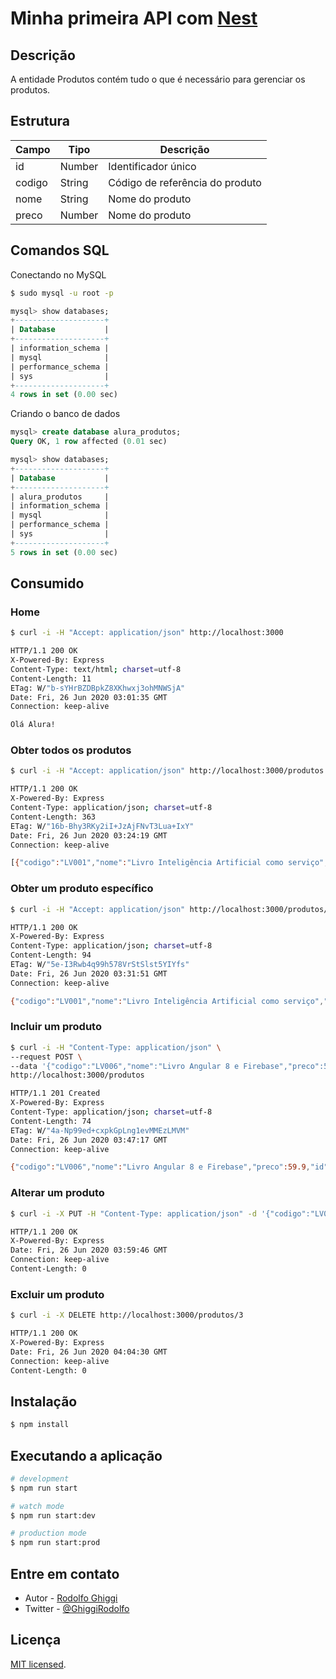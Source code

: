 # Minha primeira API com [Nest](https://nestjs.com/)

## Descrição

A entidade Produtos contém tudo o que é necessário para gerenciar os produtos.

## Estrutura

| Campo   | Tipo   | Descrição                       |
| ------- | ------ | ------------------------------- |
| id      | Number | Identificador único             |
| codigo  | String | Código de referência do produto |
| nome    | String | Nome do produto                 |
| preco   | Number | Nome do produto                 |

## Comandos SQL

Conectando no MySQL
```bash
$ sudo mysql -u root -p
```

```sql
mysql> show databases;
+--------------------+
| Database           |
+--------------------+
| information_schema |
| mysql              |
| performance_schema |
| sys                |
+--------------------+
4 rows in set (0.00 sec)

```

Criando o banco de dados
```sql
mysql> create database alura_produtos;
Query OK, 1 row affected (0.01 sec)

mysql> show databases;
+--------------------+
| Database           |
+--------------------+
| alura_produtos     |
| information_schema |
| mysql              |
| performance_schema |
| sys                |
+--------------------+
5 rows in set (0.00 sec)
```

## Consumido

### Home
```bash
$ curl -i -H "Accept: application/json" http://localhost:3000

HTTP/1.1 200 OK
X-Powered-By: Express
Content-Type: text/html; charset=utf-8
Content-Length: 11
ETag: W/"b-sYHrBZDBpkZ8XKhwxj3ohMNWSjA"
Date: Fri, 26 Jun 2020 03:01:35 GMT
Connection: keep-alive

Olá Alura!
```

### Obter todos os produtos

```bash
$ curl -i -H "Accept: application/json" http://localhost:3000/produtos

HTTP/1.1 200 OK
X-Powered-By: Express
Content-Type: application/json; charset=utf-8
Content-Length: 363
ETag: W/"16b-Bhy3RKy2iI+JzAjFNvT3Lua+IxY"
Date: Fri, 26 Jun 2020 03:24:19 GMT
Connection: keep-alive

[{"codigo":"LV001","nome":"Livro Inteligência Artificial como serviço","preco":29.9},{"codigo":"LV002","nome":"Livro Ionic 4","preco":39.9},{"codigo":"LV003","nome":"Livro Acessibilidade na Web","preco":49.9},{"codigo":"LV004","nome":"Livro React Native","preco":19.9},{"codigo":"LV005","nome":"Livro Manual de sobrevivência do novo programador","preco":29.9}]
```

### Obter um produto específico

```bash
$ curl -i -H "Accept: application/json" http://localhost:3000/produtos/1

HTTP/1.1 200 OK
X-Powered-By: Express
Content-Type: application/json; charset=utf-8
Content-Length: 94
ETag: W/"5e-I3Rwb4q99h578VrStSlst5YIYfs"
Date: Fri, 26 Jun 2020 03:31:51 GMT
Connection: keep-alive

{"codigo":"LV001","nome":"Livro Inteligência Artificial como serviço","preco":29.9,"id":"1"}
```

### Incluir um produto

```bash
$ curl -i -H "Content-Type: application/json" \
--request POST \
--data '{"codigo":"LV006","nome":"Livro Angular 8 e Firebase","preco":59.9}' \
http://localhost:3000/produtos

HTTP/1.1 201 Created
X-Powered-By: Express
Content-Type: application/json; charset=utf-8
Content-Length: 74
ETag: W/"4a-Np99ed+cxpkGpLng1evMMEzLMVM"
Date: Fri, 26 Jun 2020 03:47:17 GMT
Connection: keep-alive

{"codigo":"LV006","nome":"Livro Angular 8 e Firebase","preco":59.9,"id":6}

```

### Alterar um produto
```bash
$ curl -i -X PUT -H "Content-Type: application/json" -d '{"codigo":"LV006","nome":"Livro Angular 8 e Firebase","preco":59.9,"id":6}' http://localhost:3000/produtos/6

HTTP/1.1 200 OK
X-Powered-By: Express
Date: Fri, 26 Jun 2020 03:59:46 GMT
Connection: keep-alive
Content-Length: 0

```

### Excluir um produto

```bash
$ curl -i -X DELETE http://localhost:3000/produtos/3

HTTP/1.1 200 OK
X-Powered-By: Express
Date: Fri, 26 Jun 2020 04:04:30 GMT
Connection: keep-alive
Content-Length: 0
```

## Instalação

```bash
$ npm install
```

## Executando a aplicação

```bash
# development
$ npm run start

# watch mode
$ npm run start:dev

# production mode
$ npm run start:prod
```

## Entre em contato

- Autor - [Rodolfo Ghiggi](https://rodolfoghi.github.io/)
- Twitter - [@GhiggiRodolfo](https://twitter.com/GhiggiRodolfo)

## Licença

  [MIT licensed](LICENSE).
